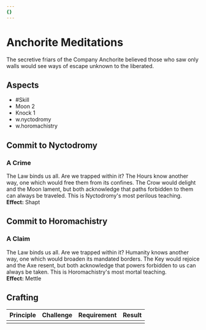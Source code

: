 ```yaml
---
{}
---
```

# Anchorite Meditations
The secretive friars of the Company Anchorite believed those who saw only walls would see ways of escape unknown to the liberated.
## Aspects
- #Skill
- Moon 2
- Knock 1
- w.nyctodromy
- w.horomachistry
## Commit to Nyctodromy
### A Crime
The Law binds us all. Are we trapped within it? The Hours know another way, one which would free them from its confines. The Crow would delight and the Moon lament, but both acknowledge that paths forbidden to them can always be traveled. This is Nyctodromy's most perilous teaching.<br>
**Effect:** Shapt
## Commit to Horomachistry
### A Claim
The Law binds us all. Are we trapped within it? Humanity knows another way, one which would broaden its mandated borders. The Key would rejoice and the Axe resent, but both acknowledge that powers forbidden to us can always be taken. This is Horomachistry's most mortal teaching.<br>
**Effect:** Mettle

## Crafting
| Principle | Challenge | Requirement | Result |
| --------- | --------- | ----------- | ------ |
|           |           |             |        |

